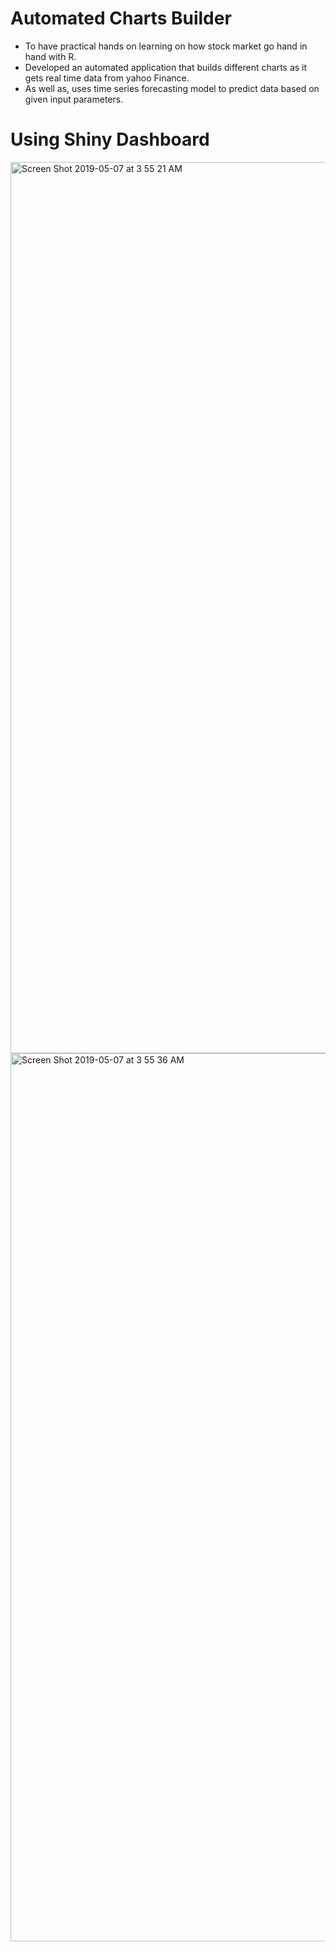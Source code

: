 # Automated Charts Builder

- To have practical hands on learning on how stock market go hand in hand with R.
- Developed an automated application that builds different charts as it gets real time data from yahoo Finance.
- As well as, uses time series forecasting model to predict data based on given input parameters.

# Using Shiny Dashboard

<img width="1426" alt="Screen Shot 2019-05-07 at 3 55 21 AM" src="https://user-images.githubusercontent.com/26671243/57282953-16115100-707c-11e9-8a1e-db985de4a158.png">

<img width="1421" alt="Screen Shot 2019-05-07 at 3 55 36 AM" src="https://user-images.githubusercontent.com/26671243/57282935-0eea4300-707c-11e9-96bf-398290578e5d.png">

